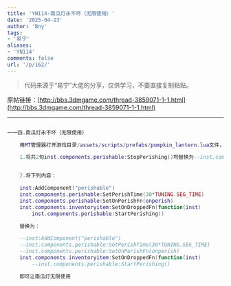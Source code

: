 ```yaml
---
title: 'YN114-南瓜灯永不坏（无限使用）'
date: '2025-04-23'
author: 'Bny'
tags:
- '易宁'
aliases:
- 'YN114'
comments: false
url: '/p/162/'
---
```


> 代码来源于“易宁”大佬的分享，仅供学习，不要直接复制粘贴。

原帖链接：[http://bbs.3dmgame.com/thread-3859071-1-1.html](http://bbs.3dmgame.com/thread-3859071-1-1.html)

---

```lua  

一一四.南瓜灯永不坏（无限使用）

	用MT管理器打开游戏目录/assets/scripts/prefabs/pumpkin_lantern.lua文件，

	1.将共2句inst.components.perishable:StopPerishing()均替换为--inst.components.perishable:StopPerishing()


	2.将下列内容：

	inst:AddComponent("perishable")
	inst.components.perishable:SetPerishTime(30*TUNING.SEG_TIME)
	inst.components.perishable:SetOnPerishFn(onperish)
	inst.components.inventoryitem:SetOnDroppedFn(function(inst)
		inst.components.perishable:StartPerishing()

	替换为：

	--inst:AddComponent("perishable")
	--inst.components.perishable:SetPerishTime(30*TUNING.SEG_TIME)
	--inst.components.perishable:SetOnPerishFn(onperish)
	inst.components.inventoryitem:SetOnDroppedFn(function(inst)
		--inst.components.perishable:StartPerishing()

	即可让南瓜灯无限使用

```  

